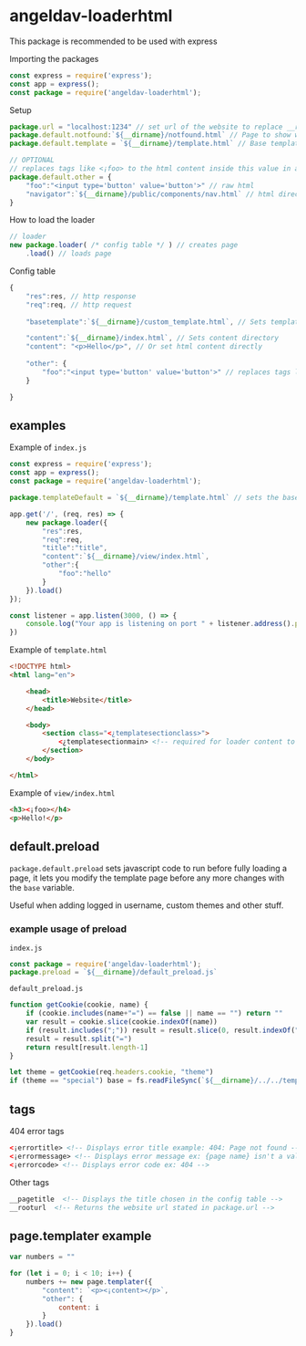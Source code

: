 # angeldav-loaderhtml
This package is recommended to be used with express

Importing the packages
```javascript
const express = require('express');
const app = express();
const package = require('angeldav-loaderhtml');
```

Setup
```javascript
package.url = "localhost:1234" // set url of the website to replace __rooturl in the html files to the chosen url
package.default.notfound:`${__dirname}/notfound.html` // Page to show when a page is not found
package.default.template = `${__dirname}/template.html` // Base template for the pages

// OPTIONAL
// replaces tags like <¡foo> to the html content inside this value in all pages
package.default.other = { 
    "foo":"<input type='button' value='button'>" // raw html
    "navigator":`${__dirname}/public/components/nav.html` // html directory
}
```

How to load the loader
```javascript
// loader
new package.loader( /* config table */ ) // creates page
    .load() // loads page
```

Config table
```javascript
{
    "res":res, // http response
    "req":req, // http request
    
    "basetemplate":`${__dirname}/custom_template.html`, // Sets template if default template was not set or custom template is needed

    "content":`${__dirname}/index.html`, // Sets content directory
    "content": "<p>Hello</p>", // Or set html content directly
    
    "other": {
        "foo":"<input type='button' value='button'>" // replaces tags like <¡foo> to the content inside this value
    }

}
```

## examples

Example of ``index.js``
```javascript
const express = require('express');
const app = express();
const package = require('angeldav-loaderhtml');

package.templateDefault = `${__dirname}/template.html` // sets the base template for the pages

app.get('/', (req, res) => {
    new package.loader({
        "res":res,
        "req":req,
        "title":"title",
        "content":`${__dirname}/view/index.html`,
        "other":{
            "foo":"hello"
        }
    }).load()
});

const listener = app.listen(3000, () => {
    console.log("Your app is listening on port " + listener.address().port);
})
```

Example of ``template.html``
```html
<!DOCTYPE html>
<html lang="en">

    <head>
        <title>Website</title>
    </head>

    <body>
        <section class="<¿templatesectionclass>">
            <¿templatesectionmain> <!-- required for loader content to show -->
        </section>
    </body>

</html>
```

Example of ``view/index.html``
```html
<h3><¡foo></h4>
<p>Hello!</p>
```

## default.preload
``package.default.preload`` sets javascript code to run before fully loading a page, it lets you modify the template page before any more changes with the ``base`` variable.

Useful when adding logged in username, custom themes and other stuff.

### example usage of preload
``index.js``
```javascript 
const package = require('angeldav-loaderhtml');
package.preload = `${__dirname}/default_preload.js`
```
``default_preload.js``
```javascript 
function getCookie(cookie, name) {
    if (cookie.includes(name+"=") == false || name == "") return ""
    var result = cookie.slice(cookie.indexOf(name))
    if (result.includes(";")) result = result.slice(0, result.indexOf(";"))
    result = result.split("=")
    return result[result.length-1]
}

let theme = getCookie(req.headers.cookie, "theme")
if (theme == "special") base = fs.readFileSync(`${__dirname}/../../templates/special.html`).toString()
```

## tags

404 error tags
```html
<¡errortitle> <!-- Displays error title example: 404: Page not found -->
<¡errormessage> <!-- Displays error message ex: {page name} isn't a valid page -->
<¡errorcode> <!-- Displays error code ex: 404 -->
```

Other tags
```html
__pagetitle  <!-- Displays the title chosen in the config table -->
__rooturl  <!-- Returns the website url stated in package.url -->
```

## page.templater example

```javascript
var numbers = ""

for (let i = 0; i < 10; i++) {
    numbers += new page.templater({
        "content": `<p><¡content></p>`,
        "other": {
            content: i
        }
    }).load()
}
```